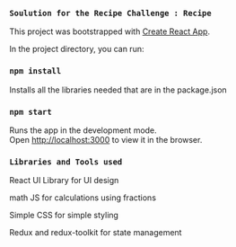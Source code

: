 ### `Soulution for the Recipe Challenge : Recipe`


This project was bootstrapped with [Create React App](https://github.com/facebook/create-react-app).

In the project directory, you can run:

### `npm install`

Installs all the libraries needed that are in the package.json

### `npm start`

Runs the app in the development mode.\
Open [http://localhost:3000](http://localhost:3000) to view it in the browser.


### `Libraries and Tools used`

React UI Library for UI design

math JS  for calculations using fractions

Simple CSS for  simple styling

Redux and redux-toolkit for state management






